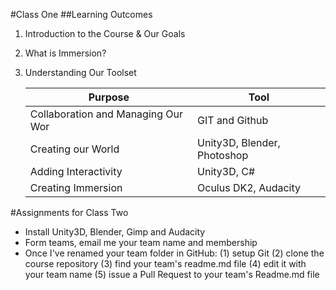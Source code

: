 #Class One
##Learning Outcomes
1. Introduction to the Course & Our Goals

2. What is Immersion? 

3. Understanding Our Toolset

	| Purpose	| Tool		|
	| ------------- | ------------- |
	| Collaboration and Managing Our Wor | GIT and Github  |
	| Creating our World | Unity3D, Blender, Photoshop |
	| Adding Interactivity | Unity3D, C# |
	| Creating Immersion | Oculus DK2, Audacity |

#Assignments for Class Two
* Install Unity3D, Blender, Gimp and Audacity
* Form teams, email me your team name and membership
* Once I've renamed your team folder in GitHub:
	(1) setup Git 
	(2) clone the course repository 
	(3) find your team's readme.md file 
	(4) edit it with your team name 
	(5) issue a Pull Request to your team's Readme.md file
